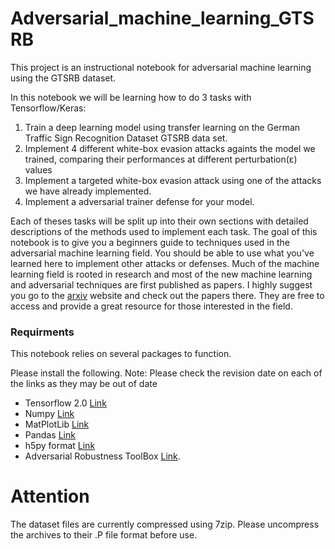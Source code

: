 # Adversarial_machine_learning_GTSRB

This project is an instructional notebook for adversarial machine learning using the GTSRB dataset.


In this notebook we will be learning how to do 3 tasks with Tensorflow/Keras:
1. Train a deep learning model using transfer learning on the German Traffic Sign Recognition Dataset GTSRB data set.
2. Implement 4 different white-box evasion attacks againts the model we trained, comparing their performances at different perturbation(ε) values
3. Implement a targeted white-box evasion attack using one of the attacks we have already implemented.
4. Implement a adversarial trainer defense for your model.

Each of theses tasks will be split up into their own sections with detailed descriptions of the methods used to implement each task. The goal of this notebook is to give you a beginners guide to techniques used in the adversarial machine learning field. You should be able to use what you've learned here to implement other attacks or defenses. Much of the machine learning field is rooted in research and most of the new machine learning and adversarial techniques are first published as papers. I highly suggest you go to the [arxiv][arxiv] website and check out the papers there. They are free to access and provide a great resource for those interested in the field.




### Requirments
This notebook relies on several packages to function.

Please install the following. Note: Please check the revision date on each of the links as they may be out of date

- Tensorflow 2.0 [Link][TFLOW]
- Numpy [Link][Numpy]
- MatPlotLib [Link][Plot]
- Pandas [Link][PANDA]
- h5py format [Link][h5]
- Adversarial Robustness ToolBox [Link][ART].

[//]: #
   [h5]:         <https://pypi.org/project/h5py/>
   [arxiv]: <https://arxiv.org/list/cs/recent>
   [TFLOW]: <https://www.tensorflow.org/install> 
   [Numpy]: <https://pypi.org/project/numpy/>
   [PANDA]: <https://pypi.org/project/pandas/>
   [Plot]: <https://pypi.org/project/matplotlib/>
   [ART]: <https://github.com/Trusted-AI/adversarial-robustness-toolbox>
    
    
    


# Attention
The dataset files are currently compressed using 7zip. Please uncompress the archives to their .P file format before use.
